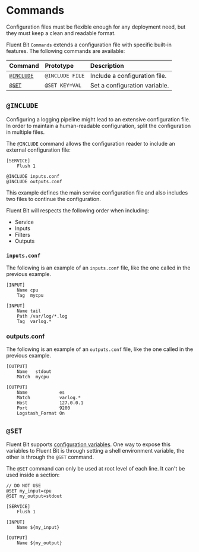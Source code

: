 # Commands

Configuration files must be flexible enough for any deployment need, but they must keep a clean and readable format.

Fluent Bit `Commands` extends a configuration file with specific built-in features. The following commands are available:

| Command | Prototype | Description |
| :--- | :--- | :--- |
| [`@INCLUDE`](commands.md#cmd_include) | `@INCLUDE FILE` | Include a configuration file. |
| [`@SET`](commands.md#cmd_set) | `@SET KEY=VAL` | Set a configuration variable. |

## `@INCLUDE` <a id="cmd_include"></a>

Configuring a logging pipeline might lead to an extensive configuration file. In order to maintain a human-readable configuration, split the configuration in multiple files.

The `@INCLUDE` command allows the configuration reader to include an external configuration file:

```text
[SERVICE]
    Flush 1

@INCLUDE inputs.conf
@INCLUDE outputs.conf
```

This example defines the main service configuration file and also includes two files to continue the configuration.

Fluent Bit will respects the following order when including:

- Service
- Inputs
- Filters
- Outputs

### `inputs.conf`

The following is an example of an `inputs.conf` file, like the one called in the previous example.

```text
[INPUT]
    Name cpu
    Tag  mycpu

[INPUT]
    Name tail
    Path /var/log/*.log
    Tag  varlog.*
```

### outputs.conf

The following is an example of an `outputs.conf` file, like the one called in the previous example.

```text
[OUTPUT]
    Name   stdout
    Match  mycpu

[OUTPUT]
    Name            es
    Match           varlog.*
    Host            127.0.0.1
    Port            9200
    Logstash_Format On
```

## `@SET` <a id="cmd_set"></a>

Fluent Bit supports [configuration variables](variables.md). One way to expose this variables to Fluent Bit is through setting a shell environment variable, the other is through the `@SET` command.

The `@SET` command can only be used at root level of each line. It can't be used inside a section:

```text
// DO NOT USE
@SET my_input=cpu
@SET my_output=stdout

[SERVICE]
    Flush 1

[INPUT]
    Name ${my_input}

[OUTPUT]
    Name ${my_output}
```
